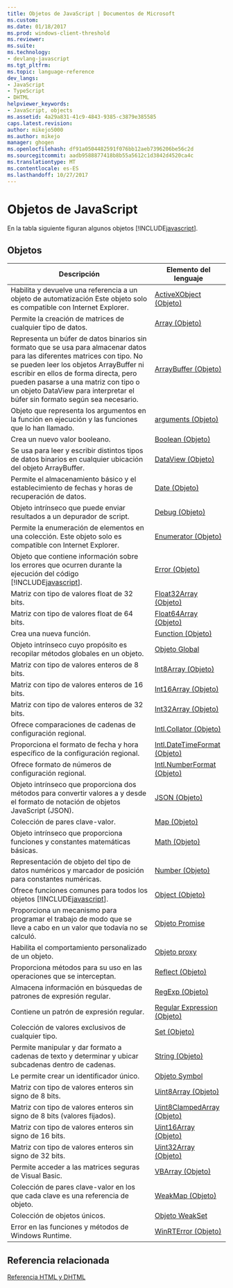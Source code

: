 ```yaml
---
title: Objetos de JavaScript | Documentos de Microsoft
ms.custom: 
ms.date: 01/18/2017
ms.prod: windows-client-threshold
ms.reviewer: 
ms.suite: 
ms.technology:
- devlang-javascript
ms.tgt_pltfrm: 
ms.topic: language-reference
dev_langs:
- JavaScript
- TypeScript
- DHTML
helpviewer_keywords:
- JavaScript, objects
ms.assetid: 4a29a831-41c9-4843-9385-c3879e385585
caps.latest.revision: 
author: mikejo5000
ms.author: mikejo
manager: ghogen
ms.openlocfilehash: df91a0504482591f076bb12aeb7396206be56c2d
ms.sourcegitcommit: aadb9588877418b8b55a5612c1d3842d4520ca4c
ms.translationtype: MT
ms.contentlocale: es-ES
ms.lasthandoff: 10/27/2017
---
```

# <a name="javascript-objects"></a>Objetos de JavaScript
En la tabla siguiente figuran algunos objetos [!INCLUDE[javascript](../../javascript/includes/javascript-md.md)].  
  
## <a name="objects"></a>Objetos  
  
|Descripción|Elemento del lenguaje|  
|-----------------|----------------------|  
|Habilita y devuelve una referencia a un objeto de automatización Este objeto solo es compatible con Internet Explorer.|[ActiveXObject (Objeto)](../../javascript/reference/activexobject-object-javascript.md)|  
|Permite la creación de matrices de cualquier tipo de datos.|[Array (Objeto)](../../javascript/reference/array-object-javascript.md)|  
|Representa un búfer de datos binarios sin formato que se usa para almacenar datos para las diferentes matrices con tipo. No se pueden leer los objetos ArrayBuffer ni escribir en ellos de forma directa, pero pueden pasarse a una matriz con tipo o un objeto DataView para interpretar el búfer sin formato según sea necesario.|[ArrayBuffer (Objeto)](../../javascript/reference/arraybuffer-object.md)|  
|Objeto que representa los argumentos en la función en ejecución y las funciones que lo han llamado.|[arguments (Objeto)](../../javascript/reference/arguments-object-javascript.md)|  
|Crea un nuevo valor booleano.|[Boolean (Objeto)](../../javascript/reference/boolean-object-javascript.md)|  
|Se usa para leer y escribir distintos tipos de datos binarios en cualquier ubicación del objeto ArrayBuffer.|[DataView (Objeto)](../../javascript/reference/dataview-object.md)|  
|Permite el almacenamiento básico y el establecimiento de fechas y horas de recuperación de datos.|[Date (Objeto)](../../javascript/reference/date-object-javascript.md)|  
|Objeto intrínseco que puede enviar resultados a un depurador de script.|[Debug (Objeto)](../../javascript/reference/debug-object-javascript.md)|  
|Permite la enumeración de elementos en una colección. Este objeto solo es compatible con Internet Explorer.|[Enumerator (Objeto)](../../javascript/reference/enumerator-object-javascript.md)|  
|Objeto que contiene información sobre los errores que ocurren durante la ejecución del código [!INCLUDE[javascript](../../javascript/includes/javascript-md.md)].|[Error (Objeto)](../../javascript/reference/error-object-javascript.md)|  
|Matriz con tipo de valores float de 32 bits.|[Float32Array (Objeto)](../../javascript/reference/float32array-object.md)|  
|Matriz con tipo de valores float de 64 bits.|[Float64Array (Objeto)](../../javascript/reference/float64array-object.md)|  
|Crea una nueva función.|[Function (Objeto)](../../javascript/reference/function-object-javascript.md)|  
|Objeto intrínseco cuyo propósito es recopilar métodos globales en un objeto.|[Objeto Global](../../javascript/reference/global-object-javascript.md)|  
|Matriz con tipo de valores enteros de 8 bits.|[Int8Array (Objeto)](../../javascript/reference/int8array-object.md)|  
|Matriz con tipo de valores enteros de 16 bits.|[Int16Array (Objeto)](../../javascript/reference/int16array-object.md)|  
|Matriz con tipo de valores enteros de 32 bits.|[Int32Array (Objeto)](../../javascript/reference/int32array-object.md)|  
|Ofrece comparaciones de cadenas de configuración regional.|[Intl.Collator (Objeto)](../../javascript/reference/intl-collator-object-javascript.md)|  
|Proporciona el formato de fecha y hora específico de la configuración regional.|[Intl.DateTimeFormat (Objeto)](../../javascript/reference/intl-datetimeformat-object-javascript.md)|  
|Ofrece formato de números de configuración regional.|[Intl.NumberFormat (Objeto)](../../javascript/reference/intl-numberformat-object-javascript.md)|  
|Objeto intrínseco que proporciona dos métodos para convertir valores a y desde el formato de notación de objetos JavaScript (JSON).|[JSON (Objeto)](../../javascript/reference/json-object-javascript.md)|  
|Colección de pares clave-valor.|[Map (Objeto)](../../javascript/reference/map-object-javascript.md)|  
|Objeto intrínseco que proporciona funciones y constantes matemáticas básicas.|[Math (Objeto)](../../javascript/reference/math-object-javascript.md)|  
|Representación de objeto del tipo de datos numéricos y marcador de posición para constantes numéricas.|[Number (Objeto)](../../javascript/reference/number-object-javascript.md)|  
|Ofrece funciones comunes para todos los objetos [!INCLUDE[javascript](../../javascript/includes/javascript-md.md)].|[Object (Objeto)](../../javascript/reference/object-object-javascript.md)|  
|Proporciona un mecanismo para programar el trabajo de modo que se lleve a cabo en un valor que todavía no se calculó.|[Objeto Promise](../../javascript/reference/promise-object-javascript.md)|  
|Habilita el comportamiento personalizado de un objeto.|[Objeto proxy](../../javascript/reference/proxy-object-javascript.md)|  
|Proporciona métodos para su uso en las operaciones que se interceptan.|[Reflect (Objeto)](../../javascript/reference/reflect-object-javascript.md)|  
|Almacena información en búsquedas de patrones de expresión regular.|[RegExp (Objeto)](../../javascript/reference/regexp-object-javascript.md)|  
|Contiene un patrón de expresión regular.|[Regular Expression (Objeto)](../../javascript/reference/regular-expression-object-javascript.md)|  
|Colección de valores exclusivos de cualquier tipo.|[Set (Objeto)](../../javascript/reference/set-object-javascript.md)|  
|Permite manipular y dar formato a cadenas de texto y determinar y ubicar subcadenas dentro de cadenas.|[String (Objeto)](../../javascript/reference/string-object-javascript.md)|  
|Le permite crear un identificador único.|[Objeto Symbol](../../javascript/reference/symbol-object-javascript.md)|  
|Matriz con tipo de valores enteros sin signo de 8 bits.|[Uint8Array (Objeto)](../../javascript/reference/uint8array-object.md)|  
|Matriz con tipo de valores enteros sin signo de 8 bits (valores fijados).|[Uint8ClampedArray (Objeto)](../../javascript/reference/uint8clampedarray-object-javascript.md)|  
|Matriz con tipo de valores enteros sin signo de 16 bits.|[Uint16Array (Objeto)](../../javascript/reference/uint16array-object.md)|  
|Matriz con tipo de valores enteros sin signo de 32 bits.|[Uint32Array (Objeto)](../../javascript/reference/uint32array-object.md)|  
|Permite acceder a las matrices seguras de Visual Basic.|[VBArray (Objeto)](../../javascript/reference/vbarray-object-javascript.md)|  
|Colección de pares clave-valor en los que cada clave es una referencia de objeto.|[WeakMap (Objeto)](../../javascript/reference/weakmap-object-javascript.md)|  
|Colección de objetos únicos.|[Objeto WeakSet](../../javascript/reference/weakset-object-javascript.md)|  
|Error en las funciones y métodos de Windows Runtime.|[WinRTError (Objeto)](../../javascript/reference/winrterror-object-javascript.md)|  
  
## <a name="related-reference"></a>Referencia relacionada  
 [Referencia HTML y DHTML](http://go.microsoft.com/fwlink/?LinkId=148095)